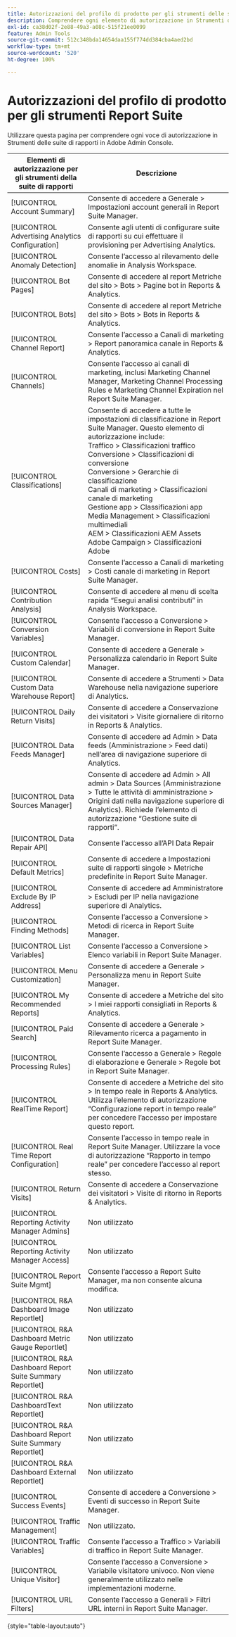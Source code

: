 ```yaml
---
title: Autorizzazioni del profilo di prodotto per gli strumenti delle suite di rapporti in Adobe Admin Console
description: Comprendere ogni elemento di autorizzazione in Strumenti delle suite di rapporti.
exl-id: ca38d02f-2e88-49a3-a08c-515f21ee0099
feature: Admin Tools
source-git-commit: 512c348bda14654daa155f774dd384cba4aed2bd
workflow-type: tm+mt
source-wordcount: '520'
ht-degree: 100%

---
```


# Autorizzazioni del profilo di prodotto per gli strumenti Report Suite

Utilizzare questa pagina per comprendere ogni voce di autorizzazione in Strumenti delle suite di rapporti in Adobe Admin Console.

| Elementi di autorizzazione per gli strumenti della suite di rapporti | Descrizione |
|------|------|
| [!UICONTROL Account Summary] | Consente di accedere a Generale > Impostazioni account generali in Report Suite Manager. |
| [!UICONTROL Advertising Analytics Configuration] | Consente agli utenti di configurare suite di rapporti su cui effettuare il provisioning per Advertising Analytics. |
| [!UICONTROL Anomaly Detection] | Consente l’accesso al rilevamento delle anomalie in Analysis Workspace. |
| [!UICONTROL Bot Pages] | Consente di accedere al report Metriche del sito > Bots > Pagine bot in Reports &amp; Analytics. |
| [!UICONTROL Bots] | Consente di accedere al report Metriche del sito > Bots > Bots in Reports &amp; Analytics. |
| [!UICONTROL Channel Report] | Consente l’accesso a Canali di marketing > Report panoramica canale in Reports &amp; Analytics. |
| [!UICONTROL Channels] | Consente l’accesso ai canali di marketing, inclusi Marketing Channel Manager, Marketing Channel Processing Rules e Marketing Channel Expiration nel Report Suite Manager. |
| [!UICONTROL Classifications] | Consente di accedere a tutte le impostazioni di classificazione in Report Suite Manager. Questo elemento di autorizzazione include: <br>Traffico > Classificazioni traffico<br>Conversione > Classificazioni di conversione<br>Conversione > Gerarchie di classificazione<br>Canali di marketing > Classificazioni canale di marketing<br>Gestione app > Classificazioni app<br>Media Management > Classificazioni multimediali<br>AEM > Classificazioni AEM Assets<br>Adobe Campaign > Classificazioni Adobe |
| [!UICONTROL Costs] | Consente l’accesso a Canali di marketing > Costi canale di marketing in Report Suite Manager. |
| [!UICONTROL Contribution Analysis] | Consente di accedere al menu di scelta rapida “Esegui analisi contributi” in Analysis Workspace. |
| [!UICONTROL Conversion Variables] | Consente l’accesso a Conversione > Variabili di conversione in Report Suite Manager. |
| [!UICONTROL Custom Calendar] | Consente di accedere a Generale > Personalizza calendario in Report Suite Manager. |
| [!UICONTROL Custom Data Warehouse Report] | Consente di accedere a Strumenti > Data Warehouse nella navigazione superiore di Analytics. |
| [!UICONTROL Daily Return Visits] | Consente di accedere a Conservazione dei visitatori > Visite giornaliere di ritorno in Reports &amp; Analytics. |
| [!UICONTROL Data Feeds Manager] | Consente di accedere ad Admin > Data feeds (Amministrazione > Feed dati) nell’area di navigazione superiore di Analytics. |
| [!UICONTROL Data Sources Manager] | Consente di accedere ad Admin > All admin > Data Sources (Amministrazione > Tutte le attività di amministrazione > Origini dati nella navigazione superiore di Analytics). Richiede l’elemento di autorizzazione “Gestione suite di rapporti”. |
| [!UICONTROL Data Repair API] | Consente l’accesso all’API Data Repair |
| [!UICONTROL Default Metrics] | Consente di accedere a Impostazioni suite di rapporti singole > Metriche predefinite in Report Suite Manager. |
| [!UICONTROL Exclude By IP Address] | Consente di accedere ad Amministratore > Escludi per IP nella navigazione superiore di Analytics. |
| [!UICONTROL Finding Methods] | Consente l’accesso a Conversione > Metodi di ricerca in Report Suite Manager. |
| [!UICONTROL List Variables] | Consente l’accesso a Conversione > Elenco variabili in Report Suite Manager. |
| [!UICONTROL Menu Customization] | Consente di accedere a Generale > Personalizza menu in Report Suite Manager. |
| [!UICONTROL My Recommended Reports] | Consente di accedere a Metriche del sito > I miei rapporti consigliati in Reports &amp; Analytics. |
| [!UICONTROL Paid Search] | Consente di accedere a Generale > Rilevamento ricerca a pagamento in Report Suite Manager. |
| [!UICONTROL Processing Rules] | Consente l’accesso a Generale > Regole di elaborazione e Generale > Regole bot in Report Suite Manager. |
| [!UICONTROL RealTime Report] | Consente di accedere a Metriche del sito > In tempo reale in Reports &amp; Analytics. Utilizza l’elemento di autorizzazione “Configurazione report in tempo reale” per concedere l’accesso per impostare questo report. |
| [!UICONTROL Real Time Report Configuration] | Consente l’accesso in tempo reale in Report Suite Manager. Utilizzare la voce di autorizzazione “Rapporto in tempo reale” per concedere l’accesso al report stesso. |
| [!UICONTROL Return Visits] | Consente di accedere a Conservazione dei visitatori > Visite di ritorno in Reports &amp; Analytics. |
| [!UICONTROL Reporting Activity Manager Admins] | Non utilizzato |
| [!UICONTROL Reporting Activity Manager Access] | Non utilizzato |
| [!UICONTROL Report Suite Mgmt] | Consente l’accesso a Report Suite Manager, ma non consente alcuna modifica. |
| [!UICONTROL R&A Dashboard Image Reportlet] | Non utilizzato |
| [!UICONTROL R&A Dashboard Metric Gauge Reportlet] | Non utilizzato |
| [!UICONTROL R&A Dashboard Report Suite Summary Reportlet] | Non utilizzato |
| [!UICONTROL R&A DashboardText Reportlet] | Non utilizzato |
| [!UICONTROL R&A Dashboard Report Suite Summary Reportlet] | Non utilizzato |
| [!UICONTROL R&A Dashboard External Reportlet] | Non utilizzato |
| [!UICONTROL Success Events] | Consente di accedere a Conversione > Eventi di successo in Report Suite Manager. |
| [!UICONTROL Traffic Management] | Non utilizzato. |
| [!UICONTROL Traffic Variables] | Consente l’accesso a Traffico > Variabili di traffico in Report Suite Manager. |
| [!UICONTROL Unique Visitor] | Consente l’accesso a Conversione > Variabile visitatore univoco. Non viene generalmente utilizzato nelle implementazioni moderne. |
| [!UICONTROL URL Filters] | Consente l’accesso a Generali > Filtri URL interni in Report Suite Manager. |

{style="table-layout:auto"}